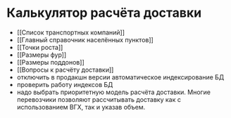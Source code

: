 # Калькулятор расчёта доставки
- [[Список транспортных компаний]]
-  [[Главный справочник населённых пунктов]]
-  [[Точки роста]]
-  [[Размеры фур]]
-  [[Размеры поддонов]]
-  [[Вопросы к расчёту доставки]]
- отключить в продакшн версии автоматическое индексирование БД
- проверить работу индексов БД
- надо выбрать приоритетную модель расчёта доставки. Многие перевозчики позволяют рассчитывать доставку как с использованием ВГХ, так и указав объем.